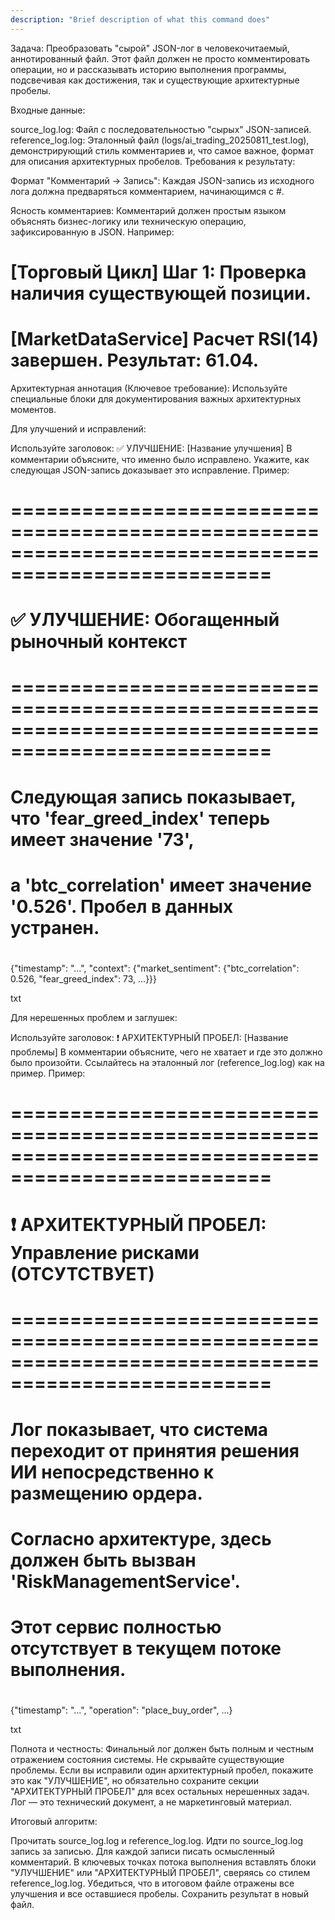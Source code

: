 ```yaml
---
description: "Brief description of what this command does"
---
```


Задача: Преобразовать "сырой" JSON-лог в человекочитаемый, аннотированный файл. Этот файл должен не просто комментировать операции, но и рассказывать историю выполнения программы, подсвечивая как достижения, так и существующие архитектурные пробелы.

Входные данные:

source_log.log: Файл с последовательностью "сырых" JSON-записей.
reference_log.log: Эталонный файл (logs/ai_trading_20250811_test.log), демонстрирующий стиль комментариев и, что самое важное, формат для описания архитектурных пробелов.
Требования к результату:

Формат "Комментарий -> Запись": Каждая JSON-запись из исходного лога должна предваряться комментарием, начинающимся с #.

Ясность комментариев: Комментарий должен простым языком объяснять бизнес-логику или техническую операцию, зафиксированную в JSON. Например:

# [Торговый Цикл] Шаг 1: Проверка наличия существующей позиции.
# [MarketDataService] Расчет RSI(14) завершен. Результат: 61.04.
Архитектурная аннотация (Ключевое требование): Используйте специальные блоки для документирования важных архитектурных моментов.

Для улучшений и исправлений:

Используйте заголовок: ✅ УЛУЧШЕНИЕ: [Название улучшения]
В комментарии объясните, что именно было исправлено.
Укажите, как следующая JSON-запись доказывает это исправление.
Пример:
# ====================================================================================================
# ✅ УЛУЧШЕНИЕ: Обогащенный рыночный контекст
# ====================================================================================================
# Следующая запись показывает, что 'fear_greed_index' теперь имеет значение '73',
# а 'btc_correlation' имеет значение '0.526'. Пробел в данных устранен.
#
{"timestamp": "...", "context": {"market_sentiment": {"btc_correlation": 0.526, "fear_greed_index": 73, ...}}}

txt


Для нерешенных проблем и заглушек:

Используйте заголовок: ❗ АРХИТЕКТУРНЫЙ ПРОБЕЛ: [Название проблемы]
В комментарии объясните, чего не хватает и где это должно было произойти.
Ссылайтесь на эталонный лог (reference_log.log) как на пример.
Пример:
# ====================================================================================================
# ❗ АРХИТЕКТУРНЫЙ ПРОБЕЛ: Управление рисками (ОТСУТСТВУЕТ)
# ====================================================================================================
# Лог показывает, что система переходит от принятия решения ИИ непосредственно к размещению ордера.
# Согласно архитектуре, здесь должен быть вызван 'RiskManagementService'.
# Этот сервис полностью отсутствует в текущем потоке выполнения.
#
{"timestamp": "...", "operation": "place_buy_order", ...}

txt


Полнота и честность: Финальный лог должен быть полным и честным отражением состояния системы. Не скрывайте существующие проблемы. Если вы исправили один архитектурный пробел, покажите это как "УЛУЧШЕНИЕ", но обязательно сохраните секции "АРХИТЕКТУРНЫЙ ПРОБЕЛ" для всех остальных нерешенных задач. Лог — это технический документ, а не маркетинговый материал.

Итоговый алгоритм:

Прочитать source_log.log и reference_log.log.
Идти по source_log.log запись за записью.
Для каждой записи писать осмысленный комментарий.
В ключевых точках потока выполнения вставлять блоки "УЛУЧШЕНИЕ" или "АРХИТЕКТУРНЫЙ ПРОБЕЛ", сверяясь со стилем reference_log.log.
Убедиться, что в итоговом файле отражены все улучшения и все оставшиеся пробелы.
Сохранить результат в новый файл.